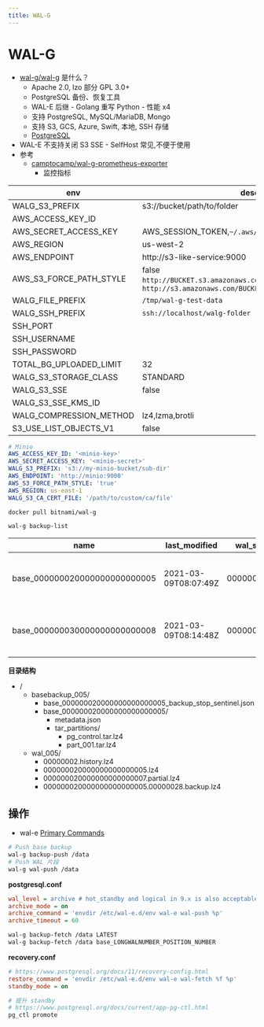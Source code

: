 ```yaml
---
title: WAL-G
---
```


# WAL-G

- [wal-g/wal-g](https://github.com/wal-g/wal-g) 是什么？
  - Apache 2.0, lzo 部分 GPL 3.0+
  - PostgreSQL 备份、恢复工具
  - WAL-E 后继 - Golang 重写 Python - 性能 x4
  - 支持 PostgreSQL, MySQL/MariaDB, Mongo
  - 支持 S3, GCS, Azure, Swift, 本地, SSH 存储
  - [PostgreSQL](https://github.com/wal-g/wal-g/blob/master/PostgreSQL.md)
- WAL-E 不支持关闭 S3 SSE - SelfHost 常见,不便于使用
- 参考
  - [camptocamp/wal-g-prometheus-exporter](https://github.com/camptocamp/wal-g-prometheus-exporter)
    - 监控指标

| env                     | desc                                                                                   |
| ----------------------- | -------------------------------------------------------------------------------------- |
| WALG_S3_PREFIX          | s3://bucket/path/to/folder                                                             |
| AWS_ACCESS_KEY_ID       |
| AWS_SECRET_ACCESS_KEY   | AWS_SESSION_TOKEN,`~/.aws/credentials`,AWS_PROFILE                                     |
| AWS_REGION              | us-west-2                                                                              |
| AWS_ENDPOINT            | http://s3-like-service:9000                                                            |
| AWS_S3_FORCE_PATH_STYLE | false<br/>`http://BUCKET.s3.amazonaws.com/KEY` -> `http://s3.amazonaws.com/BUCKET/KEY` |
| WALG_FILE_PREFIX        | `/tmp/wal-g-test-data`                                                                 |
| WALG_SSH_PREFIX         | `ssh://localhost/walg-folder`                                                          |
| SSH_PORT                |
| SSH_USERNAME            |
| SSH_PASSWORD            |
| TOTAL_BG_UPLOADED_LIMIT | 32                                                                                     |
| WALG_S3_STORAGE_CLASS   | STANDARD                                                                               |
| WALG_S3_SSE             | false                                                                                  |
| WALG_S3_SSE_KMS_ID      |
| WALG_COMPRESSION_METHOD | lz4,lzma,brotli                                                                        |
| S3_USE_LIST_OBJECTS_V1  | false                                                                                  |

```yaml
# Minio
AWS_ACCESS_KEY_ID: '<minio-key>'
AWS_SECRET_ACCESS_KEY: '<minio-secret>'
WALG_S3_PREFIX: 's3://my-minio-bucket/sub-dir'
AWS_ENDPOINT: 'http://minio:9000'
AWS_S3_FORCE_PATH_STYLE: 'true'
AWS_REGION: us-east-1
WALG_S3_CA_CERT_FILE: '/path/to/custom/ca/file'
```

```bash
docker pull bitnami/wal-g
```

```bash
wal-g backup-list
```

| name                          | last_modified        | wal_segment_backup_start | start_time                      | finish_time                     | hostname  | data_dir                          | pg_version | start_lsn | finish_lsn | is_permanent |
| ----------------------------- | -------------------- | ------------------------ | ------------------------------- | ------------------------------- | --------- | --------------------------------- | ---------- | --------- | ---------- | ------------ |
| base_000000020000000000000005 | 2021-03-09T08:07:49Z | 000000020000000000000005 | Tuesday, 09-Mar-21 08:07:43 UTC | Tuesday, 09-Mar-21 08:07:49 UTC | acid-demo | /home/postgres/pgdata/pgroot/data | 130002     | 83886120  | 83927800   | false        |
| base_000000030000000000000008 | 2021-03-09T08:14:48Z | 000000030000000000000008 | Tuesday, 09-Mar-21 08:14:42 UTC | Tuesday, 09-Mar-21 08:14:48 UTC | acid-demo | /home/postgres/pgdata/pgroot/data | 130002     | 134217768 | 134250592  | false        |

**目录结构**

- /
  - basebackup_005/
    - base_000000020000000000000005_backup_stop_sentinel.json
    - base_000000020000000000000005/
      - metadata.json
      - tar_partitions/
        - pg_control.tar.lz4
        - part_001.tar.lz4
  - wal_005/
    - 00000002.history.lz4
    - 000000020000000000000005.lz4
    - 000000020000000000000007.partial.lz4
    - 000000020000000000000005.00000028.backup.lz4

## 操作

- wal-e [Primary Commands](https://github.com/wal-e/wal-e#id1)

```bash
# Push base backup
wal-g backup-push /data
# Push WAL 片段
wal-g wal-push /data
```

**postgresql.conf**

```ini
wal_level = archive # hot_standby and logical in 9.x is also acceptable
archive_mode = on
archive_command = 'envdir /etc/wal-e.d/env wal-e wal-push %p'
archive_timeout = 60
```

```bash
wal-g backup-fetch /data LATEST
wal-g backup-fetch /data base_LONGWALNUMBER_POSITION_NUMBER
```

**recovery.conf**

```ini
# https://www.postgresql.org/docs/11/recovery-config.html
restore_command = 'envdir /etc/wal-e.d/env wal-e wal-fetch %f %p'
standby_mode = on
```

```bash
# 提升 standby
# https://www.postgresql.org/docs/current/app-pg-ctl.html
pg_ctl promote
```
